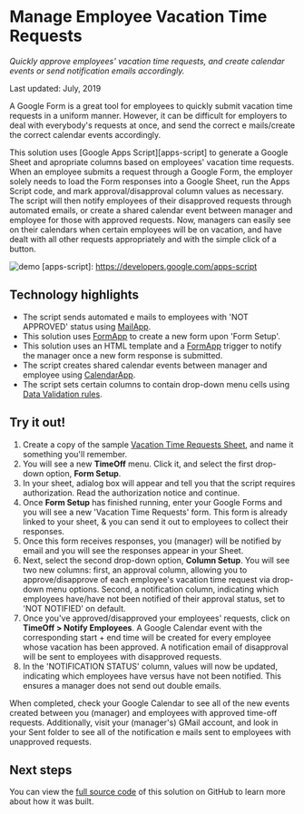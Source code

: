 # Manage Employee Vacation Time Requests

_Quickly approve employees' vacation time requests, and 
create calendar events or send notification emails accordingly._

Last updated: July, 2019

A Google Form is a great tool for employees to quickly submit vacation
time requests in a uniform manner. However, it can be difficult for employers
to deal with everybody's requests at once, and send the correct e mails/create 
the correct calendar events accordingly.

This solution uses [Google Apps Script][apps-script] to generate a Google Sheet
and apropriate columns based on employees' vacation time requests. When an employee
submits a request through a Google Form, the employer solely needs to load the Form
responses into a Google Sheet, run the Apps Script code, and mark approval/disapproval
column values as necessary. The script will then notify employees of their disapproved
requests through automated emails, or create a shared calendar event between
manager and employee for those with approved requests.
Now, managers can easily see on their calendars when certain employees will be on
vacation, and have dealt with all other requests appropriately and with the simple
click of a button.

![demo](https://cdn.jsdelivr.net/gh/gsuitedevs/solutions@master/vacation-requests/VacationRequestsRecording.gif)
[apps-script]: https://developers.google.com/apps-script

## Technology highlights

- The script sends automated e mails to employees with 'NOT APPROVED' status
  using [MailApp][mail-app].
- This solution uses [FormApp][form-app] to create a new form upon 'Form Setup'.
- This solution uses an HTML template and a [FormApp][form-app] trigger to notify the manager once a new form response is submitted.
- The script creates shared calendar events between manager and employee using
  [CalendarApp][cal-app].
- The script sets certain columns to contain drop-down menu cells using 
  [Data Validation rules][data-val].

[form-app]: https://developers.google.com/apps-script/reference/forms/form-app
[mail-app]: https://developers.google.com/apps-script/reference/mail/mail-app
[cal-app]: https://developers.google.com/apps-script/reference/calendar/calendar-app
[data-val]: https://developers.google.com/apps-script/reference/spreadsheet/data-validation-builder


## Try it out!

1. Create a copy of the sample [Vacation Time Requests Sheet][request-sheet], and name it something you'll remember.
1. You will see a new **TimeOff** menu. Click it, and select the first drop-down option, **Form Setup**. 
1. In your sheet, adialog box will appear and tell you that the script requires authorization. Read the authorization notice and continue.
1. Once **Form Setup** has finished running, enter your Google Forms and you will see a new 'Vacation Time Requests' form. This form is already linked to your sheet, & you can send it out to employees to collect their responses.
1. Once this form receives responses, you (manager) will be notified by email and you will see the responses appear in your Sheet.
1. Next, select the second drop-down option, **Column Setup**. You will see two new columns: first, an approval column, allowing you to approve/disapprove of each employee's vacation time request via drop-down menu options. Second, a notification column, indicating which employees have/have not been notified of their approval status, set to 'NOT NOTIFIED' on default.
1. Once you've approved/disapproved your employees' requests, click on **TimeOff > Notify Employees**. A Google Calendar event with the corresponding start + end time will be created for every employee whose vacation has been approved. A notification email of disapproval will be sent to employees with disapproved requests.
1. In the 'NOTIFICATION STATUS' column, values will now be updated, indicating which employees have versus have not been notified. This ensures a manager does not send out double emails. 

When completed, check your Google Calendar to see all of the new events created between you (manager)
and employees with approved time-off requests.
Additionally, visit your (manager's) GMail account, and look in your Sent folder to see all of 
the notification e mails sent to employees with unapproved requests.

[request-sheet]: https://docs.google.com/spreadsheets/u/1/d/17PKWX66mcKsyHjLTA7STkes0qhvtL2N6dklTzxtogZg/copy

## Next steps

You can view the [full source code][github] of this solution on GitHub to
learn more about how it was built.

[github]: https://github.com/gsuitedevs/solutions/tree/master/vacation-request